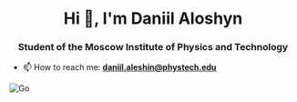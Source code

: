 <h1 align="center">Hi 👋, I'm Daniil Aloshyn</h1>
<h3 align="center">Student of the Moscow Institute of Physics and Technology</h3>

- 📫 How to reach me: **daniil.aleshin@phystech.edu**
</p>

![Go](https://img.shields.io/badge/go-%2300ADD8.svg?style=for-the-badge&logo=go&logoColor=white)
